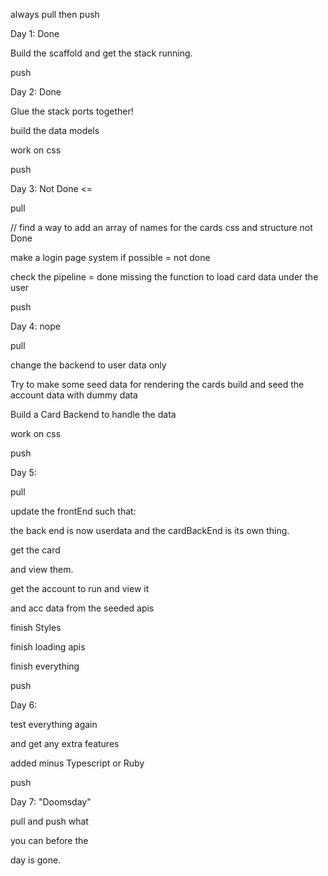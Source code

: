 always pull then push

Day 1: Done

Build the scaffold and get the stack running.

push 

Day 2: Done

Glue the stack ports together!

build the data models

work on css

push

Day 3: Not Done <= 

pull  

// find a way to add an array of names for the cards
css and structure not Done

make a login page system if possible = not done

check the pipeline = done
missing the function to load card data under
the user

push 

Day 4: nope

pull

change the backend to user data only

Try to make some seed data for rendering the cards
build and seed the account data with dummy data

Build a Card Backend to handle the data

work on css

push

Day 5: 

pull

update the frontEnd such that:

the back end is now userdata
and the cardBackEnd is 
its own thing.

get the card 

and view them.

get the account to run and view it

and acc data from the seeded apis

finish Styles

finish loading apis

finish everything

push

Day 6: 

test everything again 

and get any extra features 

added minus Typescript or Ruby

push

Day 7: "Doomsday"

pull and push what 

you can before the

day is gone.